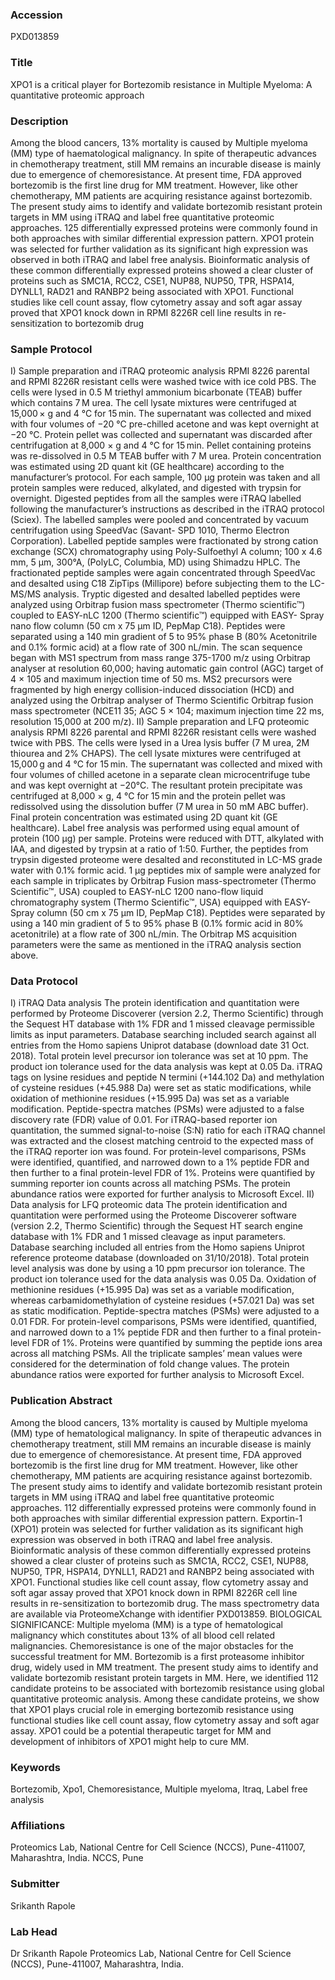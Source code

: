 ### Accession
PXD013859

### Title
XPO1 is a critical player for Bortezomib resistance in Multiple Myeloma: A quantitative proteomic approach

### Description
Among the blood cancers, 13% mortality is caused by Multiple myeloma (MM) type of haematological malignancy. In spite of therapeutic advances in chemotherapy treatment, still MM remains an incurable disease is mainly due to emergence of chemoresistance. At present time, FDA approved bortezomib is the first line drug for MM treatment. However, like other chemotherapy, MM patients are acquiring resistance against bortezomib. The present study aims to identify and validate bortezomib resistant protein targets in MM using iTRAQ and label free quantitative proteomic approaches. 125 differentially expressed proteins were commonly found in both approaches with similar differential expression pattern. XPO1 protein was selected for further validation as its significant high expression was observed in both iTRAQ and label free analysis. Bioinformatic analysis of these common differentially expressed proteins showed a clear cluster of proteins such as SMC1A, RCC2, CSE1, NUP88, NUP50, TPR, HSPA14, DYNLL1, RAD21 and RANBP2 being associated with XPO1.  Functional studies like cell count assay, flow cytometry assay and soft agar assay proved that XPO1 knock down in RPMI 8226R cell line results in re-sensitization to bortezomib drug

### Sample Protocol
I) Sample preparation and iTRAQ proteomic analysis  RPMI 8226 parental and RPMI 8226R resistant cells were washed twice with ice cold PBS. The cells were lysed in 0.5 M triethyl ammonium bicarbonate (TEAB) buffer which contains 7 M urea. The cell lysate mixtures were centrifuged at 15,000 × g and 4 °C for 15 min. The supernatant was collected and mixed with four volumes of −20 °C pre-chilled acetone and was kept overnight at −20 °C. Protein pellet was collected and supernatant was discarded after centrifugation at 8,000 × g and 4 °C for 15 min. Pellet containing proteins was re-dissolved in 0.5 M TEAB buffer with 7 M urea. Protein concentration was estimated using 2D quant kit (GE healthcare) according to the manufacturer’s protocol. For each sample, 100 µg protein was taken and all protein samples were reduced, alkylated, and digested with trypsin for overnight. Digested peptides from all the samples were iTRAQ labelled following the manufacturer’s instructions as described in the iTRAQ protocol (Sciex). The labelled samples were pooled and concentrated by vacuum centrifugation using SpeedVac (Savant- SPD 1010, Thermo Electron Corporation). Labelled peptide samples were fractionated by strong cation exchange (SCX) chromatography using Poly-Sulfoethyl A column; 100 x 4.6 mm, 5 µm, 300°A, (PolyLC, Columbia, MD) using Shimadzu HPLC. The fractionated peptide samples were again concentrated through SpeedVac and desalted using C18 ZipTips (Millipore) before subjecting them to the LC-MS/MS analysis. Tryptic digested and desalted labelled peptides were analyzed using Orbitrap fusion mass spectrometer (Thermo scientific™) coupled to EASY-nLC 1200 (Thermo scientific™) equipped with EASY- Spray nano flow column (50 cm x 75 µm ID, PepMap C18). Peptides were separated using a 140 min gradient of 5 to 95% phase B (80% Acetonitrile and 0.1% formic acid) at a flow rate of 300 nL/min. The scan sequence began with MS1 spectrum from mass range 375-1700 m/z using Orbitrap analyser at resolution 60,000; having automatic gain control (AGC) target of 4 × 105 and maximum injection time of 50 ms. MS2 precursors were fragmented by high energy collision-induced dissociation (HCD) and analyzed using the Orbitrap analyser of Thermo Scientific Orbitrap fusion mass spectrometer (NCE11 35; AGC 5 × 104; maximum injection time 22 ms, resolution 15,000 at 200 m/z).    II) Sample preparation and LFQ proteomic analysis  RPMI 8226 parental and RPMI 8226R resistant cells were washed twice with PBS. The cells were lysed in a Urea lysis buffer (7 M urea, 2M thiourea and 2% CHAPS). The cell lysate mixtures were centrifuged at 15,000 g and 4 °C for 15 min. The supernatant was collected and mixed with four volumes of chilled acetone in a separate clean microcentrifuge tube and was kept overnight at −20°C. The resultant protein precipitate was centrifuged at 8,000 × g, 4 °C for 15 min and the protein pellet was redissolved using the dissolution buffer (7 M urea in 50 mM ABC buffer). Final protein concentration was estimated using 2D quant kit (GE healthcare). Label free analysis was performed using equal amount of protein (100 μg) per sample. Proteins were reduced with DTT, alkylated with IAA, and digested by trypsin at a ratio of 1:50. Further, the peptides from trypsin digested proteome were desalted and reconstituted in LC-MS grade water with 0.1% formic acid. 1 µg peptides mix of sample were analyzed for each sample in triplicates by Orbitrap Fusion mass-spectrometer (Thermo Scientific™, USA) coupled to EASY-nLC 1200 nano-flow liquid chromatography system (Thermo Scientific™, USA) equipped with EASY- Spray column (50 cm x 75 µm ID, PepMap C18). Peptides were separated by using a 140 min gradient of 5 to 95% phase B (0.1% formic acid in 80% acetonitrile) at a flow rate of 300 nL/min. The Orbitrap MS acquisition parameters were the same as mentioned in the iTRAQ analysis section above.

### Data Protocol
I) iTRAQ Data analysis  The protein identification and quantitation were performed by Proteome Discoverer (version 2.2, Thermo Scientific) through the Sequest HT database with 1% FDR and 1 missed cleavage permissible limits as input parameters. Database searching included search against all entries from the Homo sapiens Uniprot database (download date 31 Oct. 2018). Total protein level precursor ion tolerance was set at 10 ppm. The product ion tolerance used for the data analysis was kept at 0.05 Da. iTRAQ tags on lysine residues and peptide N termini (+144.102 Da) and methylation of cysteine residues (+45.988 Da) were set as static modifications, while oxidation of methionine residues (+15.995 Da) was set as a variable modification. Peptide-spectra matches (PSMs) were adjusted to a false discovery rate (FDR) value of 0.01. For iTRAQ-based reporter ion quantitation, the summed signal-to-noise (S:N) ratio for each iTRAQ channel was extracted and the closest matching centroid to the expected mass of the iTRAQ reporter ion was found. For protein-level comparisons, PSMs were identified, quantified, and narrowed down to a 1% peptide FDR and then further to a final protein-level FDR of 1%. Proteins were quantified by summing reporter ion counts across all matching PSMs. The protein abundance ratios were exported for further analysis to Microsoft Excel.   II) Data analysis for LFQ proteomic data  The protein identification and quantitation were performed using the Proteome Discoverer software (version 2.2, Thermo Scientific) through the Sequest HT search engine database with 1% FDR and 1 missed cleavage as input parameters. Database searching included all entries from the Homo sapiens Uniprot reference proteome database (downloaded on 31/10/2018). Total protein level analysis was done by using a 10 ppm precursor ion tolerance. The product ion tolerance used for the data analysis was 0.05 Da. Oxidation of methionine residues (+15.995 Da) was set as a variable modification, whereas carbamidomethylation of cysteine residues (+57.021 Da) was set as static modification. Peptide-spectra matches (PSMs) were adjusted to a 0.01 FDR. For protein-level comparisons, PSMs were identified, quantified, and narrowed down to a 1% peptide FDR and then further to a final protein-level FDR of 1%. Proteins were quantified by summing the peptide ions area across all matching PSMs. All the triplicate samples’ mean values were considered for the determination of fold change values. The protein abundance ratios were exported for further analysis to Microsoft Excel.

### Publication Abstract
Among the blood cancers, 13% mortality is caused by Multiple myeloma (MM) type of hematological malignancy. In spite of therapeutic advances in chemotherapy treatment, still MM remains an incurable disease is mainly due to emergence of chemoresistance. At present time, FDA approved bortezomib is the first line drug for MM treatment. However, like other chemotherapy, MM patients are acquiring resistance against bortezomib. The present study aims to identify and validate bortezomib resistant protein targets in MM using iTRAQ and label free quantitative proteomic approaches. 112 differentially expressed proteins were commonly found in both approaches with similar differential expression pattern. Exportin-1 (XPO1) protein was selected for further validation as its significant high expression was observed in both iTRAQ and label free analysis. Bioinformatic analysis of these common differentially expressed proteins showed a clear cluster of proteins such as SMC1A, RCC2, CSE1, NUP88, NUP50, TPR, HSPA14, DYNLL1, RAD21 and RANBP2 being associated with XPO1. Functional studies like cell count assay, flow cytometry assay and soft agar assay proved that XPO1 knock down in RPMI 8226R cell line results in re-sensitization to bortezomib drug. The mass spectrometry data are available via ProteomeXchange with identifier PXD013859. BIOLOGICAL SIGNIFICANCE: Multiple myeloma (MM) is a type of hematological malignancy which constitutes about 13% of all blood cell related malignancies. Chemoresistance is one of the major obstacles for the successful treatment for MM. Bortezomib is a first proteasome inhibitor drug, widely used in MM treatment. The present study aims to identify and validate bortezomib resistant protein targets in MM. Here, we identified 112 candidate proteins to be associated with bortezomib resistance using global quantitative proteomic analysis. Among these candidate proteins, we show that XPO1 plays crucial role in emerging bortezomib resistance using functional studies like cell count assay, flow cytometry assay and soft agar assay. XPO1 could be a potential therapeutic target for MM and development of inhibitors of XPO1 might help to cure MM.

### Keywords
Bortezomib, Xpo1, Chemoresistance, Multiple myeloma, Itraq, Label free analysis

### Affiliations
Proteomics Lab, National Centre for Cell Science (NCCS), Pune-411007, Maharashtra, India.
NCCS, Pune

### Submitter
Srikanth Rapole

### Lab Head
Dr Srikanth Rapole
Proteomics Lab, National Centre for Cell Science (NCCS), Pune-411007, Maharashtra, India.


